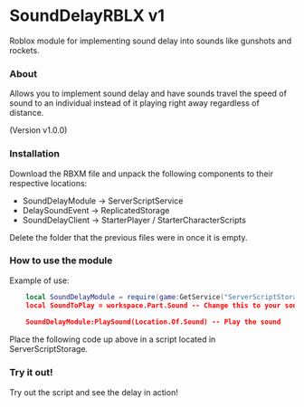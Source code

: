 # SoundDelayRBLX v1
Roblox module for implementing sound delay into sounds like gunshots and rockets.

### About
Allows you to implement sound delay and have sounds travel the speed of sound to an individual instead of it playing right away regardless of distance. 

(Version v1.0.0)

### Installation
Download the RBXM file and unpack the following components to their respective locations:

* SoundDelayModule -> ServerScriptService
* DelaySoundEvent -> ReplicatedStorage
* SoundDelayClient -> StarterPlayer / StarterCharacterScripts
    
Delete the folder that the previous files were in once it is empty.

### How to use the module
Example of use:
```lua
    local SoundDelayModule = require(game:GetService("ServerScriptStorage):WaitForChild("SoundDelayModule")) -- Require the module 
    local SoundToPlay = workspace.Part.Sound -- Change this to your sound location AND MAKE SURE IT IS INSIDE OF A PART OR THE SCRIPT WILL NOT WORK
    
    SoundDelayModule:PlaySound(Location.Of.Sound) -- Play the sound
 ```
Place the following code up above in a script located in ServerScriptStorage.

### Try it out!
Try out the script and see the delay in action!
